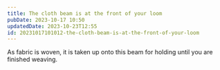```yaml
---
title: The cloth beam is at the front of your loom
pubDate: 2023-10-17 10:50
updatedDate: 2023-10-23T12:55
id: 20231017101012-the-cloth-beam-is-at-the-front-of-your-loom
---
```


As fabric is woven, it is taken up onto this beam for holding until you are finished weaving.
